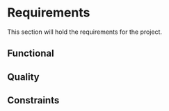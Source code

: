 # Requirements

This section will hold the requirements for the project.

## Functional

## Quality

## Constraints
